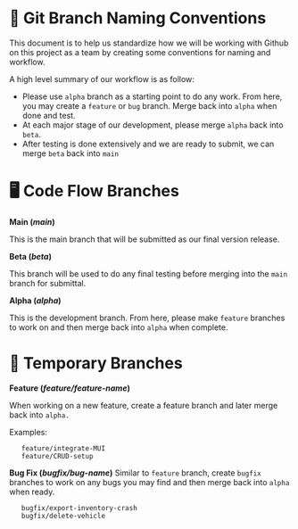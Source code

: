 # 📝 Git Branch Naming Conventions
This document is to help us standardize how we will be working with Github on this project as a team by creating some conventions for naming and workflow.

A high level summary of our workflow is as follow:
- Please use `alpha` branch as a starting point to do any work. From here, you may create a `feature` or `bug` branch. Merge back into `alpha` when done and test.
- At each major stage of our development, please merge `alpha` back into `beta`.
- After testing is done extensively and we are ready to submit, we can merge `beta` back into `main`



# 🖥️ Code Flow Branches
**Main (*main*)**

This is the main branch that will be submitted as our final version release.

**Beta (*beta*)**

This branch will be used to do any final testing before merging into the `main` branch for submittal.

**Alpha (*alpha*)**

This is the development branch. From here, please make `feature` branches to work on and then merge back into `alpha` when complete.

# 🌿 Temporary Branches
**Feature (*feature/feature-name*)**

When working on a new feature, create a feature branch and later merge back into `alpha.`

Examples:
```
   feature/integrate-MUI
   feature/CRUD-setup
```

**Bug Fix (*bugfix/bug-name*)**
Similar to `feature` branch, create `bugfix` branches to work on any bugs you may find and then merge back into `alpha` when ready.
```
   bugfix/export-inventory-crash
   bugfix/delete-vehicle
```